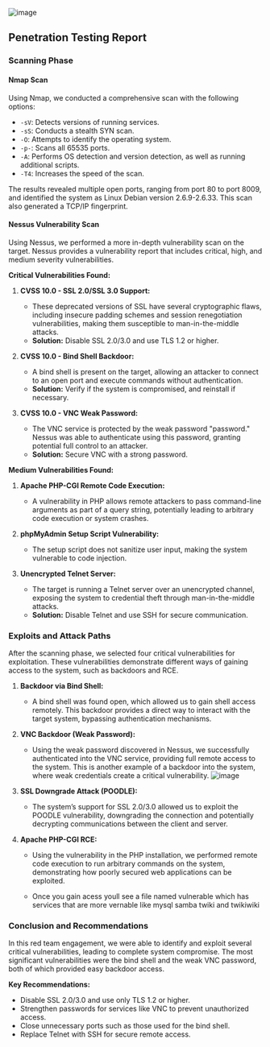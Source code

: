 
![image](https://github.com/user-attachments/assets/e96c2ed3-b415-47fa-93e9-499c73f20af5)

## Penetration Testing Report



### Scanning Phase

#### Nmap Scan

Using Nmap, we conducted a comprehensive scan with the following options:

- `-sV`: Detects versions of running services.
- `-sS`: Conducts a stealth SYN scan.
- `-O`: Attempts to identify the operating system.
- `-p-`: Scans all 65535 ports.
- `-A`: Performs OS detection and version detection, as well as running additional scripts.
- `-T4`: Increases the speed of the scan.

The results revealed multiple open ports, ranging from port 80 to port 8009, and identified the system as Linux Debian version 2.6.9-2.6.33. This scan also generated a TCP/IP fingerprint.

#### Nessus Vulnerability Scan

Using Nessus, we performed a more in-depth vulnerability scan on the target. Nessus provides a vulnerability report that includes critical, high, and medium severity vulnerabilities.

**Critical Vulnerabilities Found:**

1. **CVSS 10.0 - SSL 2.0/SSL 3.0 Support:**
   - These deprecated versions of SSL have several cryptographic flaws, including insecure padding schemes and session renegotiation vulnerabilities, making them susceptible to man-in-the-middle attacks.
   - **Solution:** Disable SSL 2.0/3.0 and use TLS 1.2 or higher.

2. **CVSS 10.0 - Bind Shell Backdoor:**
   - A bind shell is present on the target, allowing an attacker to connect to an open port and execute commands without authentication.
   - **Solution:** Verify if the system is compromised, and reinstall if necessary.

3. **CVSS 10.0 - VNC Weak Password:**
   - The VNC service is protected by the weak password "password." Nessus was able to authenticate using this password, granting potential full control to an attacker.
   - **Solution:** Secure VNC with a strong password.

**Medium Vulnerabilities Found:**

1. **Apache PHP-CGI Remote Code Execution:**
   - A vulnerability in PHP allows remote attackers to pass command-line arguments as part of a query string, potentially leading to arbitrary code execution or system crashes.

2. **phpMyAdmin Setup Script Vulnerability:**
   - The setup script does not sanitize user input, making the system vulnerable to code injection.

3. **Unencrypted Telnet Server:**
   - The target is running a Telnet server over an unencrypted channel, exposing the system to credential theft through man-in-the-middle attacks.
   - **Solution:** Disable Telnet and use SSH for secure communication.

### Exploits and Attack Paths

After the scanning phase, we selected four critical vulnerabilities for exploitation. These vulnerabilities demonstrate different ways of gaining access to the system, such as backdoors and RCE.

1. **Backdoor via Bind Shell:**
   - A bind shell was found open, which allowed us to gain shell access remotely. This backdoor provides a direct way to interact with the target system, bypassing authentication mechanisms.

3. **VNC Backdoor (Weak Password):**
   - Using the weak password discovered in Nessus, we successfully authenticated into the VNC service, providing full remote access to the system. This is another example of a backdoor into the system, where weak credentials create a critical vulnerability.
![image](https://github.com/user-attachments/assets/148c54ed-8f74-4f1f-b08c-bb8f86049265)
4. **SSL Downgrade Attack (POODLE):**
   - The system’s support for SSL 2.0/3.0 allowed us to exploit the POODLE vulnerability, downgrading the connection and potentially decrypting communications between the client and server.

5. **Apache PHP-CGI RCE:**
   - Using the vulnerability in the PHP installation, we performed remote code execution to run arbitrary commands on the system, demonstrating how poorly secured web applications can be exploited.
  
   - Once you gain acess youll see a file named vulnerable which has services that are more vernable like mysql samba twiki and twikiwiki

### Conclusion and Recommendations

In this red team engagement, we were able to identify and exploit several critical vulnerabilities, leading to complete system compromise. The most significant vulnerabilities were the bind shell and the weak VNC password, both of which provided easy backdoor access.

**Key Recommendations:**

- Disable SSL 2.0/3.0 and use only TLS 1.2 or higher.
- Strengthen passwords for services like VNC to prevent unauthorized access.
- Close unnecessary ports such as those used for the bind shell.
- Replace Telnet with SSH for secure remote access.

